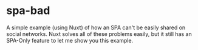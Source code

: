 # spa-bad
A simple example (using Nuxt) of how an SPA can't be easily shared on social networks. 
Nuxt solves all of these problems easily, but it still has an SPA-Only feature to let me show you this example.
